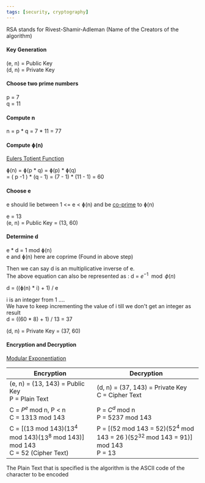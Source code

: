 ```yaml
---
tags: [security, cryptography]
---
```


RSA stands for Rivest-Shamir-Adleman (Name of the Creators of the algorithm)

#### Key Generation

(e, n) = Public Key  
(d, n) = Private Key

#### Choose two prime numbers

p = 7  
q = 11

#### Compute n

n = p \* q = 7 \* 11 = 77

#### Compute ɸ(n)

[Eulers Totient Function](Math%20Concepts/Eulers%20Totient%20Function.md)

ɸ(n) = ɸ(p \* q) = ɸ(p) \* ɸ(q)  
= ( p -1 ) \* (q - 1) = (7 - 1) \* (11 - 1) = 60

#### Choose e

e should lie between 1 <= e < ɸ(n) and be [co-prime](Math%20Concepts/Relatively%20Prime%20%28Co-prime%29%20Numbers.md) to ɸ(n)

e = 13  
(e, n) = Public Key = (13, 60)

#### Determine d

e * d = 1 mod ɸ(n)  
e and ɸ(n) here are coprime (Found in above step)

Then we can say d is an multiplicative inverse of e.  
The above equation can also be represented as : d = $e^{-1} \mod \phi(n)$

d = ((ɸ(n) * i) + 1) / e

i is an integer from 1 ....  
We have to keep incrementing the value of i till we don't get an integer as result  
d = ((60 * 8) + 1) / 13 = 37

(d, n) = Private Key = (37, 60)

#### Encryption and Decryption

[Modular Exponentiation](Math%20Concepts/Modular%20Exponentiation.md)

| Encryption                                                                            | Decryption                                                                                 |
| ------------------------------------------------------------------------------------- | ------------------------------------------------------------------------------------------ |
| (e, n) = (13, 143) = Public Key<br/>P = Plain Text                                    | (d, n) =  (37, 143) = Private Key<br/>C = Cipher Text                                      |
| C = $P^e$ mod n, P < n<br/>C = 1313 mod 143                                           | P = $C^d$ mod n<br/>P = 5237 mod 143                                                       |
| C = \[(13 mod 143)($13^4$ mod 143)($13^8$ mod 143)\] mod 143<br/>C = 52 (Cipher Text) | P = \[(52 mod 143 = 52)($52^4$ mod 143 = 26 )($52^{32}$ mod 143 = 91)\] mod 143<br/>P = 13 |

The Plain Text that is specified is the algorithm is the ASCII code of the character to be encoded
